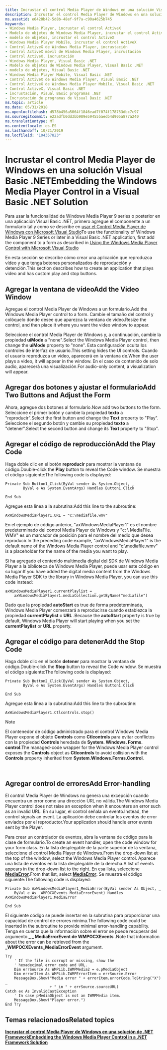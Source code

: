 ```yaml
---
title: Incrustar el control Media Player de Windows en una solución Visual Basic .NET
description: Incrustar el control Media Player de Windows en una solución Visual Basic .NET
ms.assetid: e6428b42-5d8b-48ef-9f7a-c90a4625b745
keywords:
- Windows Media Player, incrustar el control ActiveX
- Modelo de objetos de Windows Media Player, incrustar el control ActiveX
- modelo de objetos, incrustar el control ActiveX
- Windows Media Player Mobile, incrustar el control ActiveX
- Control ActiveX de Windows Media Player, incrustación
- Control ActiveX móvil de Windows Media Player, incrustación
- Control ActiveX, incrustación
- Windows Media Player, Visual Basic .NET
- Modelo de objetos de Windows Media Player, Visual Basic .NET
- modelo de objetos, Visual Basic .NET
- Windows Media Player Mobile, Visual Basic .NET
- Control ActiveX de Windows Media Player, Visual Basic .NET
- Control ActiveX de Windows Media Player Mobile, Visual Basic .NET
- Control ActiveX, Visual Basic .NET
- incrustación, Visual Basic programas .NET
- Incrustación de programas de Visual Basic .NET
ms.topic: article
ms.date: 05/31/2018
ms.openlocfilehash: d578b456a5064f1846ead7f074f178753dbc7c97
ms.sourcegitcommit: e22adfb0dd3bb989e59455baedb4d905a877a240
ms.translationtype: MT
ms.contentlocale: es-ES
ms.lasthandoff: 10/21/2019
ms.locfileid: "104357823"
---
```

# <a name="embedding-the-windows-media-player-control-in-a-visual-basic-net-solution"></a><span data-ttu-id="e05d4-119">Incrustar el control Media Player de Windows en una solución Visual Basic .NET</span><span class="sxs-lookup"><span data-stu-id="e05d4-119">Embedding the Windows Media Player Control in a Visual Basic .NET Solution</span></span>

<span data-ttu-id="e05d4-120">Para usar la funcionalidad de Windows Media Player 9 series o posterior en una aplicación Visual Basic .NET, primero agregue el componente a un formulario tal y como se describe en [usar el Control Media Player de Windows con Microsoft Visual Studio](using-the-windows-media-player-control-with-microsoft-visual-studio.md)</span><span class="sxs-lookup"><span data-stu-id="e05d4-120">To use the functionality of Windows Media Player 9 Series or later in a Visual Basic .NET application, first add the component to a form as described in [Using the Windows Media Player Control with Microsoft Visual Studio](using-the-windows-media-player-control-with-microsoft-visual-studio.md)</span></span>

<span data-ttu-id="e05d4-121">En esta sección se describe cómo crear una aplicación que reproduzca vídeo y que tenga botones personalizados de reproducción y detención.</span><span class="sxs-lookup"><span data-stu-id="e05d4-121">This section describes how to create an application that plays video and has custom play and stop buttons.</span></span>

## <a name="add-the-video-window"></a><span data-ttu-id="e05d4-122">Agregar la ventana de vídeo</span><span class="sxs-lookup"><span data-stu-id="e05d4-122">Add the Video Window</span></span>

<span data-ttu-id="e05d4-123">Agregue el control Media Player de Windows a un formulario.</span><span class="sxs-lookup"><span data-stu-id="e05d4-123">Add the Windows Media Player control to a form.</span></span> <span data-ttu-id="e05d4-124">Cambie el tamaño del control y colóquelo donde desee que aparezca la ventana de vídeo.</span><span class="sxs-lookup"><span data-stu-id="e05d4-124">Resize the control, and then place it where you want the video window to appear.</span></span>

<span data-ttu-id="e05d4-125">Seleccione el control Media Player de Windows y, a continuación, cambie la propiedad **uiMode** a "none".</span><span class="sxs-lookup"><span data-stu-id="e05d4-125">Select the Windows Media Player control, then change the **uiMode** property to "none".</span></span> <span data-ttu-id="e05d4-126">Esta configuración oculta los controles de interfaz de usuario.</span><span class="sxs-lookup"><span data-stu-id="e05d4-126">This setting hides the UI controls.</span></span> <span data-ttu-id="e05d4-127">Cuando el usuario reproduzca un vídeo, aparecerá en la ventana de.</span><span class="sxs-lookup"><span data-stu-id="e05d4-127">When the user plays a video, it will appear in the window.</span></span> <span data-ttu-id="e05d4-128">En el caso de contenido de solo audio, aparecerá una visualización.</span><span class="sxs-lookup"><span data-stu-id="e05d4-128">For audio-only content, a visualization will appear.</span></span>

## <a name="add-two-buttons-and-adjust-the-form"></a><span data-ttu-id="e05d4-129">Agregar dos botones y ajustar el formulario</span><span class="sxs-lookup"><span data-stu-id="e05d4-129">Add Two Buttons and Adjust the Form</span></span>

<span data-ttu-id="e05d4-130">Ahora, agregue dos botones al formulario.</span><span class="sxs-lookup"><span data-stu-id="e05d4-130">Now add two buttons to the form.</span></span> <span data-ttu-id="e05d4-131">Seleccione el primer botón y cambie la propiedad **texto** a "reproducir".</span><span class="sxs-lookup"><span data-stu-id="e05d4-131">Select the first button and change the **Text** property to "Play".</span></span> <span data-ttu-id="e05d4-132">Seleccione el segundo botón y cambie su propiedad **texto** a "detener".</span><span class="sxs-lookup"><span data-stu-id="e05d4-132">Select the second button and change its **Text** property to "Stop".</span></span>

## <a name="add-the-play-code"></a><span data-ttu-id="e05d4-133">Agregar el código de reproducción</span><span class="sxs-lookup"><span data-stu-id="e05d4-133">Add the Play Code</span></span>

<span data-ttu-id="e05d4-134">Haga doble clic en el botón **reproducir** para mostrar la ventana de código.</span><span class="sxs-lookup"><span data-stu-id="e05d4-134">Double-click the **Play** button to reveal the Code window.</span></span> <span data-ttu-id="e05d4-135">Se muestra el código siguiente:</span><span class="sxs-lookup"><span data-stu-id="e05d4-135">The following code is displayed:</span></span>


```VB
Private Sub Button1_Click(ByVal sender As System.Object, _
        ByVal e As System.EventArgs) Handles Button1.Click

End Sub
```



<span data-ttu-id="e05d4-136">Agregue esta línea a la subrutina:</span><span class="sxs-lookup"><span data-stu-id="e05d4-136">Add this line to the subroutine:</span></span>


```VB
AxWindowsMediaPlayer1.URL = "c:\mediafile.wmv"
```



<span data-ttu-id="e05d4-137">En el ejemplo de código anterior, "axWindowsMediaPlayer1" es el nombre predeterminado del control Media Player de Windows y "c: \\ MediaFile. WMV" es un marcador de posición para el nombre del medio que desea reproducir.</span><span class="sxs-lookup"><span data-stu-id="e05d4-137">In the preceding code example, "axWindowsMediaPlayer1" is the default name of the Windows Media Player control and "c:\\mediafile.wmv" is a placeholder for the name of the media you want to play.</span></span>

<span data-ttu-id="e05d4-138">Si ha agregado el contenido multimedia digital del SDK de Windows Media Player a la biblioteca de Windows Media Player, puede usar este código en su lugar:</span><span class="sxs-lookup"><span data-stu-id="e05d4-138">If you have added the digital media content from the Windows Media Player SDK to the library in Windows Media Player, you can use this code instead:</span></span>


```VB
axWindowsMediaPlayer1.currentPlaylist = _
    axWindowsMediaPlayer1.mediaCollection.getByName("mediafile")

```



<span data-ttu-id="e05d4-139">Dado que la propiedad **autoStart** es true de forma predeterminada, Windows Media Player comenzará a reproducirse cuando establezca la propiedad **currentPlaylist** o **URL** .</span><span class="sxs-lookup"><span data-stu-id="e05d4-139">Because the **autoStart** property is true by default, Windows Media Player will start playing when you set the **currentPlaylist** or **URL** property.</span></span>

## <a name="add-the-stop-code"></a><span data-ttu-id="e05d4-140">Agregar el código para detener</span><span class="sxs-lookup"><span data-stu-id="e05d4-140">Add the Stop Code</span></span>

<span data-ttu-id="e05d4-141">Haga doble clic en el botón **detener** para mostrar la ventana de código.</span><span class="sxs-lookup"><span data-stu-id="e05d4-141">Double-click the **Stop** button to reveal the Code window.</span></span> <span data-ttu-id="e05d4-142">Se muestra el código siguiente:</span><span class="sxs-lookup"><span data-stu-id="e05d4-142">The following code is displayed:</span></span>


```VB
Private Sub Button2_Click(ByVal sender As System.Object, _
        ByVal e As System.EventArgs) Handles Button1.Click

End Sub

```



<span data-ttu-id="e05d4-143">Agregue esta línea a la subrutina:</span><span class="sxs-lookup"><span data-stu-id="e05d4-143">Add this line to the subroutine:</span></span>


```VB
AxWindowsMediaPlayer1.Ctlcontrols.stop()

```



> [!Note]  
> <span data-ttu-id="e05d4-144">El contenedor de código administrado para el control Windows Media Player expone el objeto **Controls** como **Ctlcontrols** para evitar conflictos con la propiedad **Controls** heredada de **System. Windows. Forms. control**.</span><span class="sxs-lookup"><span data-stu-id="e05d4-144">The managed-code wrapper for the Windows Media Player control exposes the **Controls** object as **Ctlcontrols** to avoid collision with the **Controls** property inherited from **System.Windows.Forms.Control**.</span></span>

 

## <a name="add-error-handling"></a><span data-ttu-id="e05d4-145">Agregar control de errores</span><span class="sxs-lookup"><span data-stu-id="e05d4-145">Add Error-handling</span></span>

<span data-ttu-id="e05d4-146">El control Media Player de Windows no genera una excepción cuando encuentra un error como una dirección URL no válida.</span><span class="sxs-lookup"><span data-stu-id="e05d4-146">The Windows Media Player control does not raise an exception when it encounters an error such as an invalid URL.</span></span> <span data-ttu-id="e05d4-147">En su lugar, el control señala un evento.</span><span class="sxs-lookup"><span data-stu-id="e05d4-147">Instead, the control signals an event.</span></span> <span data-ttu-id="e05d4-148">La aplicación debe controlar los eventos de error enviados por el reproductor.</span><span class="sxs-lookup"><span data-stu-id="e05d4-148">Your application should handle error events sent by the Player.</span></span>

<span data-ttu-id="e05d4-149">Para crear un controlador de eventos, abra la ventana de código para la clase de formulario.</span><span class="sxs-lookup"><span data-stu-id="e05d4-149">To create an event handler, open the code window for your form class.</span></span> <span data-ttu-id="e05d4-150">En la lista desplegable de la parte superior de la ventana, seleccione el control Media Player de Windows.</span><span class="sxs-lookup"><span data-stu-id="e05d4-150">From the drop-down list at the top of the window, select the Windows Media Player control.</span></span> <span data-ttu-id="e05d4-151">Aparece una lista de eventos en la lista desplegable de la derecha.</span><span class="sxs-lookup"><span data-stu-id="e05d4-151">A list of events appears in the drop-down list to the right.</span></span> <span data-ttu-id="e05d4-152">En esa lista, seleccione [**MediaError**](axwmplib-axwindowsmediaplayer-mediaerror.md).</span><span class="sxs-lookup"><span data-stu-id="e05d4-152">From that list, select [**MediaError**](axwmplib-axwindowsmediaplayer-mediaerror.md).</span></span> <span data-ttu-id="e05d4-153">Se muestra el código siguiente:</span><span class="sxs-lookup"><span data-stu-id="e05d4-153">The following code is displayed:</span></span>


```VB
Private Sub AxWindowsMediaPlayer1_MediaError(ByVal sender As Object, _
    ByVal e As _WMPOCXEvents_MediaErrorEvent) Handles AxWindowsMediaPlayer1.MediaError

End Sub

```



<span data-ttu-id="e05d4-154">El siguiente código se puede insertar en la subrutina para proporcionar una capacidad de control de errores mínima.</span><span class="sxs-lookup"><span data-stu-id="e05d4-154">The following code could be inserted in the subroutine to provide minimal error-handling capability.</span></span> <span data-ttu-id="e05d4-155">Tenga en cuenta que la información sobre el error se puede recuperar del argumento **\_ \_ MediaErrorEvent de WMPOCXEvents** .</span><span class="sxs-lookup"><span data-stu-id="e05d4-155">Note that information about the error can be retrieved from the **\_WMPOCXEvents\_MediaErrorEvent** argument.</span></span>


```VB
Try
    ' If the file is corrupt or missing, show the 
    ' hexadecimal error code and URL.
    Dim errSource As WMPLib.IWMPMedia2 = e.pMediaObject
    Dim errorItem As WMPLib.IWMPErrorItem = errSource.Error
    MessageBox.Show("Media error " + errorItem.errorCode.ToString("X") _
                    + " in " + errSource.sourceURL)
Catch ex As InvalidCastException
    ' In case pMediaObject is not an IWMPMedia item.
    MessageBox.Show("Player error.")
End Try

```



## <a name="related-topics"></a><span data-ttu-id="e05d4-156">Temas relacionados</span><span class="sxs-lookup"><span data-stu-id="e05d4-156">Related topics</span></span>

<dl> <dt>

[<span data-ttu-id="e05d4-157">**Incrustar el control Media Player de Windows en una solución de .NET Framework**</span><span class="sxs-lookup"><span data-stu-id="e05d4-157">**Embedding the Windows Media Player Control in a .NET Framework Solution**</span></span>](using-the-windows-media-player-control-in-a--net-framework-solution.md)
</dt> </dl>

 

 




